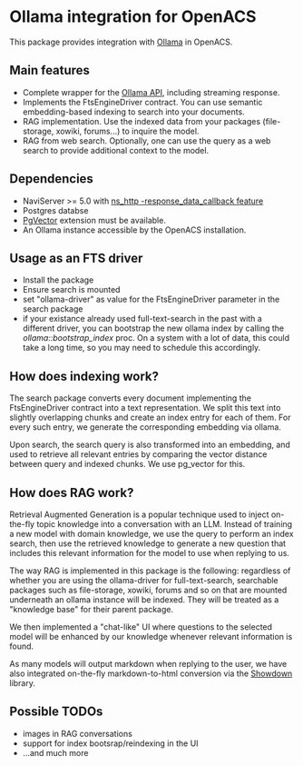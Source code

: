 # Ollama integration for OpenACS

This package provides integration with [Ollama](https://ollama.com/) in OpenACS.

## Main features

* Complete wrapper for the [Ollama API](https://github.com/ollama/ollama/blob/main/docs/api.md), including streaming response.
* Implements the FtsEngineDriver contract. You can use semantic embedding-based indexing to search into your documents.
* RAG implementation. Use the indexed data from your packages (file-storage, xowiki, forums...) to inquire the model.
* RAG from web search. Optionally, one can use the query as a web search to provide additional context to the model.

## Dependencies

* NaviServer >= 5.0 with [ns_http -response_data_callback feature](https://naviserver.sourceforge.io/5.0/naviserver/files/ns_http.html)
* Postgres databse
* [PgVector](https://github.com/pgvector/pgvector) extension must be available.
* An Ollama instance accessible by the OpenACS installation.

## Usage as an FTS driver

* Install the package
* Ensure search is mounted
* set "ollama-driver" as value for the FtsEngineDriver parameter in the search package
* if your existance already used full-text-search in the past with a different driver, you can bootstrap the new ollama index by calling the *ollama::bootstrap_index* proc. On a system with a lot of data, this could take a long time, so you may need to schedule this accordingly.

## How does indexing work?

The search package converts every document implementing the FtsEngineDriver contract into a text representation. We split this text into slightly overlapping chunks and create an index entry for each of them. For every such entry, we generate the corresponding embedding via ollama.

Upon search, the search query is also transformed into an embedding, and used to retrieve all relevant entries by comparing the vector distance between query and indexed chunks. We use pg_vector for this.

## How does RAG work?

Retrieval Augmented Generation is a popular technique used to inject on-the-fly topic knowledge into a conversation with an LLM. Instead of training a new model with domain knowledge, we use the query to perform an index search, then use the retrieved knowledge to generate a new question that includes this relevant information for the model to use when replying to us.

The way RAG is implemented in this package is the following: regardless of whether you are using the ollama-driver for full-text-search, searchable packages such as file-storage, xowiki, forums and so on that are mounted underneath an ollama instance will be indexed. They will be treated as a "knowledge base" for their parent package.

We then implemented a "chat-like" UI where questions to the selected model will be enhanced by our knowledge whenever relevant information is found.

As many models will output markdown when replying to the user, we have also integrated on-the-fly markdown-to-html conversion via the [Showdown](https://showdownjs.com/) library.

## Possible TODOs

* images in RAG conversations
* support for index bootsrap/reindexing in the UI
* ...and much more
